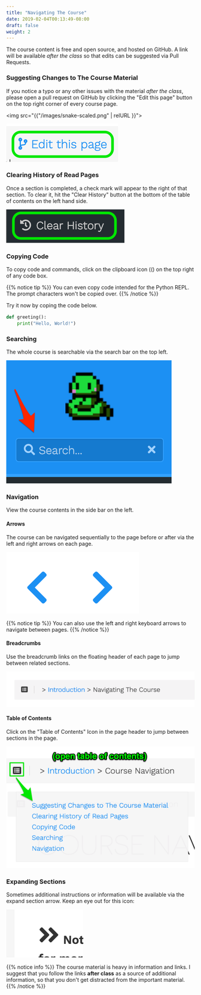 ```yaml
---
title: "Navigating The Course"
date: 2019-02-04T00:13:49-08:00
draft: false
weight: 2
---
```


The course content is free and open source, and hosted on GitHub. A link will be available *after the class* so that edits can be suggested via Pull Requests.

### Suggesting Changes to The Course Material

If you notice a typo or any other issues with the material *after the class*, please open a pull request on GitHub by clicking the "Edit this page" button on the top right corner of every course page.

<img src="{{"/images/snake-scaled.png" | relURL }}">

![Edit Page](/01-introduction/images/edit-page.png?classes=shadow&outline&width=10pc)

### Clearing History of Read Pages

Once a section is completed, a check mark will appear to the right of that section. To clear it, hit the "Clear History" button at the bottom of the table of contents on the left hand side.

![Clear History](/01-introduction/images/clear_history.png?classes=shadow&outline&width=10pc)

### Copying Code

To copy code and commands, click on the clipboard icon ((<i class='fa fa-clipboard-list'></i>) on the top right of any code box.

{{% notice tip %}}
You can even copy code intended for the Python REPL. The prompt characters won't be copied over.
{{% /notice %}}

Try it now by coping the code below.

```python
def greeting():
    print("Hello, World!")
```

### Searching

The whole course is searchable via the search bar on the top left.

![Search](/01-introduction/images/search.png?classes=shadow&outline&width=15pc)

### Navigation

View the course contents in the side bar on the left.

#### Arrows

The course can be navigated sequentially to the page before or after via the left and right arrows on each page.

![Navigate](/01-introduction/images/arrows.png?classes=shadow&outline&width=10pc)

{{% notice tip %}}
You can also use the left and right keyboard arrows to navigate between pages.
{{% /notice %}}

#### Breadcrumbs

Use the breadcrumb links on the floating header of each page to jump between related sections.

![Header](/01-introduction/images/header.png?classes=shadow&outline)

#### Table of Contents

Click on the "Table of Contents" Icon in the page header to jump between sections in the page.

![Table of Contents](/01-introduction/images/toc.png?classes=shadow&outline)

### Expanding Sections

Sometimes additional instructions or information will be available via the expand section arrow. Keep an eye out for this icon:

![Expand Section](/01-introduction/images/expand-section.png?classes=shadow&outline&width=7pc)


{{% notice info %}}
The course material is heavy in information and links. I suggest that you follow the links **after class** as a source of additional information, so that you don't get distracted from the important material.
{{% /notice %}}